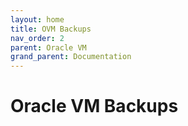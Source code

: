 ```yaml
---
layout: home
title: OVM Backups
nav_order: 2
parent: Oracle VM
grand_parent: Documentation
---
```


Oracle VM Backups
=================